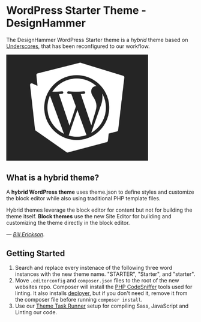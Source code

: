 # WordPress Starter Theme - DesignHammer

The DesignHammer WordPress Starter theme is a _hybrid_ theme based on [Underscores](https://underscores.me/), that has been reconfigured to our workflow.

<img src="STARTER/screenshot.png" alt="[DesignHammer WordPress Theme Screen Shot" style="width:75%;" />

## What is a hybrid theme?

A **hybrid WordPress theme** uses theme.json to define styles and customize the block editor while also using traditional PHP template files.

Hybrid themes leverage the block editor for content but not for building the theme itself. **Block themes** use the new Site Editor for building and customizing the theme directly in the block editor.

_— [Bill Erickson](https://www.billerickson.net/)._


## Getting Started

1. Search and replace every instenace of the following three word instances with the new theme name. "STARTER", "Starter", and "starter".
2. Move `.editorconfig` and `composer.json` files to the root of the new websites repo. Composer will install the [PHP CodeSniffer](https://github.com/PHPCSStandards/PHP_CodeSniffer/) tools used for linting. It also installs [deployer](https://deployer.org/), but if you don't need it, remove it from the composer file before running `composer install`.
3. Use our [Theme Task Runner](https://github.com/designhammer/theme-task-runner) setup for compiling Sass, JavaScript and Linting our code.
